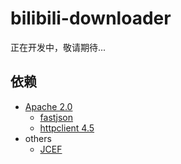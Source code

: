 # bilibili-downloader
正在开发中，敬请期待...

## 依赖
- [Apache 2.0](http://apache.org/licenses/LICENSE-2.0.txt)
  - [fastjson](https://github.com/alibaba/fastjson)
  - [httpclient 4.5](http://hc.apache.org/httpcomponents-client-4.5.x/index.html)
- others
  - [JCEF](https://github.com/chromiumembedded/java-cef)

